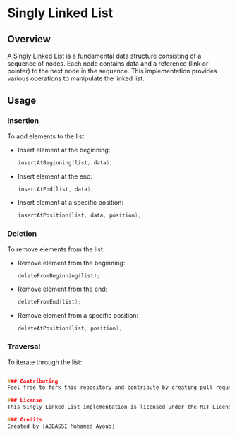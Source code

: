 # Singly Linked List

## Overview
A Singly Linked List is a fundamental data structure consisting of a sequence of nodes. Each node contains data and a reference (link or pointer) to the next node in the sequence. This implementation provides various operations to manipulate the linked list.

## Usage

### Insertion
To add elements to the list:

- Insert element at the beginning:
    ```c
    insertAtBeginning(list, data);
    ```

- Insert element at the end:
    ```c
    insertAtEnd(list, data);
    ```

- Insert element at a specific position:
    ```c
    insertAtPosition(list, data, position);
    ```

### Deletion
To remove elements from the list:

- Remove element from the beginning:
    ```c
    deleteFromBeginning(list);
    ```

- Remove element from the end:
    ```c
    deleteFromEnd(list);
    ```

- Remove element from a specific position:
    ```c
    deleteAtPosition(list, position);
    ```

### Traversal
To iterate through the list:

```c

### Contributing
Feel free to fork this repository and contribute by creating pull requests. Bug fixes, improvements, and additional features are welcome!

### License
This Singly Linked List implementation is licensed under the MIT License.

### Credits
Created by [ABBASSI Mohamed Ayoub]

